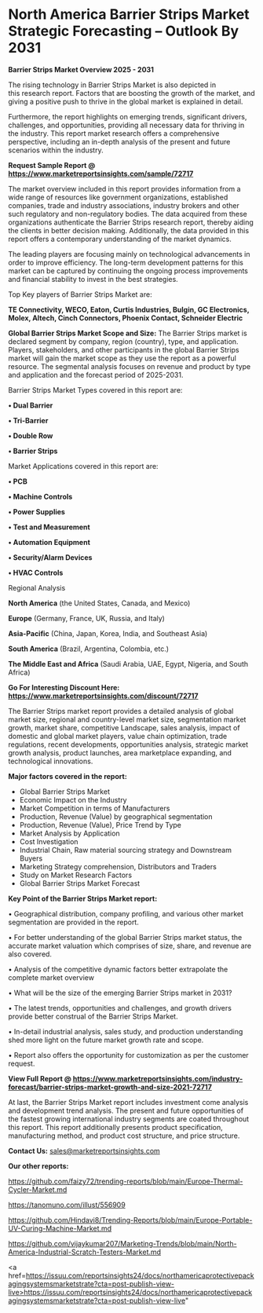 # North America Barrier Strips Market Strategic Forecasting – Outlook By 2031

<Strong> Barrier Strips Market Overview 2025 - 2031</strong>

The rising technology in Barrier Strips Market is also depicted in this research report. Factors that are boosting the growth of the market, and giving a positive push to thrive in the global market is explained in detail.

Furthermore, the report highlights on emerging trends, significant drivers, challenges, and opportunities, providing all necessary data for thriving in the industry. This report market research offers a comprehensive perspective, including an in-depth analysis of the present and future scenarios within the industry.

<strong>Request Sample Report @ <a href=https://www.marketreportsinsights.com/sample/72717>https://www.marketreportsinsights.com/sample/72717</a></strong>

The market overview included in this report provides information from a wide range of resources like government organizations, established companies, trade and industry associations, industry brokers and other such regulatory and non-regulatory bodies. The data acquired from these organizations authenticate the Barrier Strips research report, thereby aiding the clients in better decision making. Additionally, the data provided in this report offers a contemporary understanding of the market dynamics.

The leading players are focusing mainly on technological advancements in order to improve efficiency. The long-term development patterns for this market can be captured by continuing the ongoing process improvements and financial stability to invest in the best strategies.

Top Key players of Barrier Strips Market are:

<strong>TE Connectivity, WECO, Eaton, Curtis Industries, Bulgin, GC Electronics, Molex, Altech, Cinch Connectors, Phoenix Contact, Schneider Electric</strong>

<strong><b>Global Barrier Strips Market Scope and Size:</b></strong>
The Barrier Strips market is declared segment by company, region (country), type, and application. Players, stakeholders, and other participants in the global Barrier Strips market will gain the market scope as they use the report as a powerful resource. The segmental analysis focuses on revenue and product by type and application and the forecast period of 2025-2031.

Barrier Strips Market Types covered in this report are:

<strong>• Dual Barrier

• Tri-Barrier

• Double Row

• Barrier Strips</strong>

Market Applications covered in this report are:

<strong>• PCB

• Machine Controls

• Power Supplies

• Test and Measurement

• Automation Equipment

• Security/Alarm Devices

• HVAC Controls</strong> 

Regional Analysis

<strong>North America</strong> (the United States, Canada, and Mexico)

<strong>Europe</strong> (Germany, France, UK, Russia, and Italy)

<strong>Asia-Pacific</strong> (China, Japan, Korea, India, and Southeast Asia)

<strong>South America</strong> (Brazil, Argentina, Colombia, etc.)

<strong>The Middle East and Africa</strong> (Saudi Arabia, UAE, Egypt, Nigeria, and South Africa)

<strong>Go For Interesting Discount Here: <a href=https://www.marketreportsinsights.com/discount/72717>https://www.marketreportsinsights.com/discount/72717</a></strong>

The Barrier Strips market report provides a detailed analysis of global market size, regional and country-level market size, segmentation market growth, market share, competitive Landscape, sales analysis, impact of domestic and global market players, value chain optimization, trade regulations, recent developments, opportunities analysis, strategic market growth analysis, product launches, area marketplace expanding, and technological innovations.

<strong><b>Major factors covered in the report:</b></strong>
<ul>
  <li>Global Barrier Strips Market </li>
  <li>Economic Impact on the Industry</li>
  <li>Market Competition in terms of Manufacturers</li>
  <li>Production, Revenue (Value) by geographical segmentation</li>
  <li>Production, Revenue (Value), Price Trend by Type</li>
  <li>Market Analysis by Application</li>
  <li>Cost Investigation</li>
  <li>Industrial Chain, Raw material sourcing strategy and Downstream Buyers</li>
  <li>Marketing Strategy comprehension, Distributors and Traders</li>
  <li>Study on Market Research Factors</li>
  <li>Global Barrier Strips Market Forecast</li>
</ul>

<strong><b>Key Point of the Barrier Strips Market report:</b></strong>

• Geographical distribution, company profiling, and various other market segmentation are provided in the report.

• For better understanding of the global Barrier Strips market status, the accurate market valuation which comprises of size, share, and revenue are also covered.

• Analysis of the competitive dynamic factors better extrapolate the complete market overview

• What will be the size of the emerging Barrier Strips market in 2031?

• The latest trends, opportunities and challenges, and growth drivers provide better construal of the Barrier Strips Market.

• In-detail industrial analysis, sales study, and production understanding shed more light on the future market growth rate and scope.

• Report also offers the opportunity for customization as per the customer request.

<strong><b>View Full Report @ <a href=https://www.marketreportsinsights.com/industry-forecast/barrier-strips-market-growth-and-size-2021-72717>https://www.marketreportsinsights.com/industry-forecast/barrier-strips-market-growth-and-size-2021-72717</a></b></strong>


At last, the Barrier Strips Market report includes investment come analysis and development trend analysis. The present and future opportunities of the fastest growing international industry segments are coated throughout this report. This report additionally presents product specification, manufacturing method, and product cost structure, and price structure.

<strong>Contact Us:</strong>
sales@marketreportsinsights.com

<strong>Our other reports:</strong>

<a href=https://github.com/faizy72/trending-reports/blob/main/Europe-Thermal-Cycler-Market.md>https://github.com/faizy72/trending-reports/blob/main/Europe-Thermal-Cycler-Market.md</a>

<a href=https://tanomuno.com/illust/556909>https://tanomuno.com/illust/556909</a>

<a href=https://github.com/Hindavi8/Trending-Reports/blob/main/Europe-Portable-UV-Curing-Machine-Market.md>https://github.com/Hindavi8/Trending-Reports/blob/main/Europe-Portable-UV-Curing-Machine-Market.md</a>

<a href=https://github.com/vijaykumar207/Marketing-Trends/blob/main/North-America-Industrial-Scratch-Testers-Market.md>https://github.com/vijaykumar207/Marketing-Trends/blob/main/North-America-Industrial-Scratch-Testers-Market.md</a>

<a href=https://issuu.com/reportsinsights24/docs/northamericaprotectivepackagingsystemsmarketstrate?cta=post-publish-view-live>https://issuu.com/reportsinsights24/docs/northamericaprotectivepackagingsystemsmarketstrate?cta=post-publish-view-live</a>"
